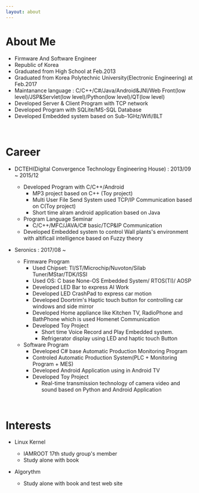 ```yaml
---
layout: about 
---
```


# About Me
* Firmware And Software Engineer 
* Republic of Korea
* Graduated from High School at Feb.2013
* Graduated from Korea Polytechnic University(Electronic Engineering) at Feb.2017 
* Maintanance language : C/C++/C#/Java/Android&JNI/Web Front(low level)/JSP&Servlet(low level)/Python(low level)/QT(low level)
* Developed Server & Client Program with TCP network
* Developed Program with SQLite/MS-SQL Database
* Developed Embedded system based on Sub-1GHz/Wifi/BLT


<br/>

# Career
* DCTEH(Digital Convergence Technology Engineering House) : 2013/09 ~ 2015/12
  * Developed Program with C/C++/Android
    * MP3 project based on C++ (Toy project)
    * Multi User File Send System used TCP/IP Communication based on C(Toy project)
    * Short time alram android application based on Java
  * Program Language Seminar 
    * C/C++/MFC/JAVA/C# basic/TCP&IP Communication
  * Developed Embedded system to control Wall plants's environment with altificail intelligence based on Fuzzy theory
    
    
* Seronics : 2017/08 ~
  * Firmware Program
    * Used Chipset: TI/ST/Microchip/Nuvoton/Silab Tuner/MStar/TDK/ISSI
    * Used OS: C base None-OS Embedded System/ RTOS(TI)/ AOSP
    * Developed LED Bar to express AI Work
    * Developed LED CrashPad to express car motion
    * Developed Doortrim's Haptic touch button for controlling car windows and side mirror 
    * Developed Home appliance like Kitchen TV, RadioPhone and BathPhone which is used Homenet Communication
    * Developed Toy Project
      * Short time Voice Record and Play Embedded system.
      * Refrigerator display using LED and haptic touch Button
  * Software Program
    * Developed C# base Automatic Production Monitoring Program
    * Controled Automatic Production System(PLC + Monitoring Program + MES)
    * Developed Android Application using in Android TV
    * Developed Toy Project
      * Real-time transmission technology of camera video and sound based on Python and Android Application
      

<br/>

# Interests
* Linux Kernel
  * IAMROOT 17th study group's member
  * Study alone with book

* Algorythm
  * Study alone with book and test web site 
